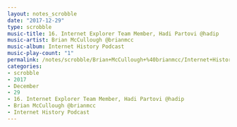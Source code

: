 ```yaml
---
layout: notes_scrobble
date: "2017-12-29"
type: scrobble
music-title: 16. Internet Explorer Team Member, Hadi Partovi @hadip
music-artist: Brian McCullough @brianmcc
music-album: Internet History Podcast
music-play-count: "1"
permalink: /notes/scrobble/Brian+McCullough+%40brianmcc/Internet+History+Podcast/b85ed8465c1c447ed715afe0850a825bde205e4c.html
categories:
- scrobble
- 2017
- December
- 29
- 16. Internet Explorer Team Member, Hadi Partovi @hadip
- Brian McCullough @brianmcc
- Internet History Podcast
---
```


